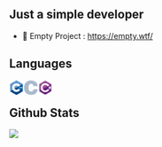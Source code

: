 ## Just a simple developer

- 🌱 Empty Project : https://empty.wtf/

## Languages

<img align="left" alt="C++" width="26px" src="https://raw.githubusercontent.com/devicons/devicon/master/icons/cplusplus/cplusplus-original.svg" />
<img align="left" alt="C" width="26px" src="https://raw.githubusercontent.com/devicons/devicon/master/icons/c/c-original.svg" />
<img align="left" alt="C#" width="26px" src="https://raw.githubusercontent.com/devicons/devicon/master/icons/csharp/csharp-original.svg" />

<br />

## Github Stats

<img src="https://github-readme-stats.vercel.app/api?username=Simplify0x&&show_icons=true&title_color=ffffff&icon_color=bb2acf&text_color=daf7dc&bg_color=151515">
